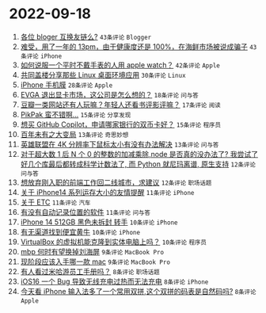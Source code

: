 # 2022-09-18

1. [各位 bloger 互换友链么?](https://www.v2ex.com/t/880945) `43条评论` `Blogger`
1. [难受，用了一年的 13pm，由于健康度还是 100%，在海鲜市场被说成骗子](https://www.v2ex.com/t/881004) `43条评论` `iPhone`
1. [如何说服一个平时不戴手表的人用 apple watch？](https://www.v2ex.com/t/880950) `42条评论` `Apple`
1. [共同盖楼分享那些 Linux 桌面环境应用](https://www.v2ex.com/t/880985) `30条评论` `Linux`
1. [iPhone 手机膜](https://www.v2ex.com/t/880975) `28条评论` `Apple`
1. [EVGA 退出显卡市场，这公司是怎么想的？](https://www.v2ex.com/t/880996) `18条评论` `问与答`
1. [豆瓣一类网站还有人玩嘛？年轻人还看书评影评嘛？](https://www.v2ex.com/t/880990) `17条评论` `阅读`
1. [PikPak 蛮不错啊...](https://www.v2ex.com/t/880963) `15条评论` `分享发现`
1. [想买 GitHub Copilot，申请哪家银行的双币卡好？](https://www.v2ex.com/t/880961) `15条评论` `程序员`
1. [百年未有之大变局](https://www.v2ex.com/t/881001) `13条评论` `奇思妙想`
1. [英雄联盟在 4K 分辨率下鼠标太小有没有办法解决](https://www.v2ex.com/t/880955) `13条评论` `问与答`
1. [对于超大数 1 后 N 个 0 的整数的加减乘除,node 是否真的没办法了? 我尝试了好几个库最后都转成科学计数法了, 而 Python 就尼玛离谱, 原生支持](https://www.v2ex.com/t/881017) `12条评论` `问与答`
1. [想放弃刚入职的前端工作回二线城市，求建议](https://www.v2ex.com/t/881006) `12条评论` `职场话题`
1. [关于 iPhone14 系列运存大小的友情提醒](https://www.v2ex.com/t/881040) `11条评论` `iPhone`
1. [关于 ETC](https://www.v2ex.com/t/881023) `11条评论` `汽车`
1. [有没有自动记录位置的软件](https://www.v2ex.com/t/881010) `11条评论` `问与答`
1. [iPhone 14 512GB 黑色未拆封 转手](https://www.v2ex.com/t/881056) `10条评论` `iPhone`
1. [有无渠道找到便宜黄牛](https://www.v2ex.com/t/881037) `10条评论` `iPhone`
1. [VirtualBox 的虚拟机能克隆到实体电脑上吗？](https://www.v2ex.com/t/880997) `10条评论` `程序员`
1. [mbp 何时有望换掉刘海屏](https://www.v2ex.com/t/880958) `9条评论` `MacBook Pro`
1. [现阶段应该入手哪一款 mac](https://www.v2ex.com/t/880949) `9条评论` `MacBook Pro`
1. [有人看过米哈游员工手册吗？](https://www.v2ex.com/t/881008) `8条评论` `职场话题`
1. [iOS16 一个 Bug 导致无线充电过热而无法充电](https://www.v2ex.com/t/880982) `8条评论` `iPhone`
1. [今天看 iPhone 输入法多了一个常用双拼,这个双拼的码表是自然码吗?](https://www.v2ex.com/t/880979) `8条评论` `Apple`
